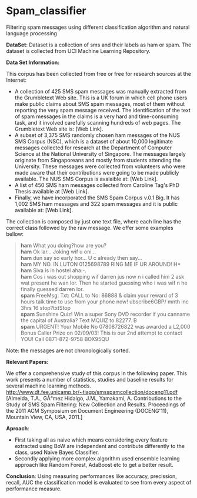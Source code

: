 # Spam_classifier
Filtering spam messages using different classification algorithm and natural language processing

**DataSet**: Dataset is a collection of sms and their labels as ham or spam. The dataset is collected from UCI Machine Learning Repository. 

**Data Set Information:**

This corpus has been collected from free or free for research sources at the Internet:

- A collection of 425 SMS spam messages was manually extracted from the Grumbletext Web site. This is a UK forum in which cell phone users make public claims about SMS spam messages, most of them without reporting the very spam message received. The identification of the text of spam messages in the claims is a very hard and time-consuming task, and it involved carefully scanning hundreds of web pages. The Grumbletext Web site is: [Web Link].
- A subset of 3,375 SMS randomly chosen ham messages of the NUS SMS Corpus (NSC), which is a dataset of about 10,000 legitimate messages collected for research at the Department of Computer Science at the National University of Singapore. The messages largely originate from Singaporeans and mostly from students attending the University. These messages were collected from volunteers who were made aware that their contributions were going to be made publicly available. The NUS SMS Corpus is avalaible at: [Web Link].
- A list of 450 SMS ham messages collected from Caroline Tag's PhD Thesis available at [Web Link].
- Finally, we have incorporated the SMS Spam Corpus v.0.1 Big. It has 1,002 SMS ham messages and 322 spam messages and it is public available at: [Web Link]. 

The collection is composed by just one text file, where each line has the correct class followed by the raw message. We offer some examples bellow:


> **ham** What you doing?how are you?  
> **ham** Ok lar... Joking wif u oni...  
> **ham** dun say so early hor... U c already then say...  
> **ham** MY NO. IN LUTON 0125698789 RING ME IF UR AROUND! H*  
> **ham** Siva is in hostel aha:-.  
> **ham** Cos i was out shopping wif darren jus now n i called him 2 ask wat present he wan lor. Then he started guessing who i was wif n he finally guessed darren lor.  
> **spam** FreeMsg: Txt: CALL to No: 86888 & claim your reward of 3 hours talk time to use from your phone now! ubscribe6GBP/ mnth inc   3hrs 16 stop?txtStop  
> **spam** Sunshine Quiz! Win a super Sony DVD recorder if you canname the capital of Australia? Text MQUIZ to 82277. B  
> **spam** URGENT! Your Mobile No 07808726822 was awarded a L2,000 Bonus Caller Prize on 02/09/03! This is our 2nd attempt to contact YOU! Call 0871-872-9758 BOX95QU  

Note: the messages are not chronologically sorted.

**Relevant Papers:**

We offer a comprehensive study of this corpus in the following paper. This work presents a number of statistics, studies and baseline results for several machine learning methods.
http://www.dt.fee.unicamp.br/~tiago/smsspamcollection/doceng11.pdf
[Almeida, T.A., GÃ³mez Hidalgo, J.M., Yamakami, A. Contributions to the Study of SMS Spam Filtering: New Collection and Results. Proceedings of the 2011 ACM Symposium on Document Engineering (DOCENG'11), Mountain View, CA, USA, 2011.]

**Aproach**:
* First taking all as naive which means considering every feature extracted using BoW are independent and contribute differently to the class, used Naive Bayes Classifier.
* Secondly applying more complex algorithm used ensemble learning approach like Random Forest, AdaBoost etc to get a better result.

**Conclusion**:
Using measuring performances like accuracy, precission, recall, AUC the classification model is evaluated to see from every aspect of performance measure.
